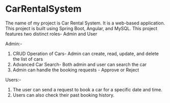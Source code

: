 # CarRentalSystem

The name of my project is Car Rental System. It is a web-based application. This project is built using Spring Boot, Angular, and MySQL.
This project features two distinct roles- Admin and User

Admin:- 
1. CRUD Operation of Cars- Admin can create, read, update, and delete the list of cars
2. Advanced Car Search- Both admin and user can search the car
3. Admin can handle the booking requests - Approve or Reject
   
Users:-
1. The user can send a request to book a car for a specific date and time.
2. Users can also check their past booking history.
